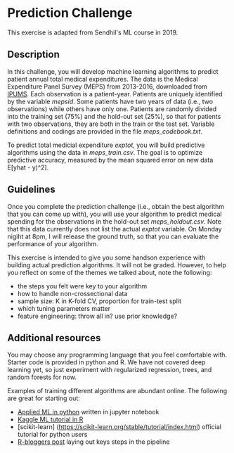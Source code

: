 # Prediction Challenge
This exercise is adapted from Sendhil's ML course in 2019.

## Description
In this challenge, you will develop machine learning algorithms to predict patient annual total medical expenditures. The data is the Medical Expenditure Panel Survey (MEPS) from 2013-2016, downloaded from [IPUMS](https://meps.ipums.org/meps/about_IPUMS_MEPS.shtml). Each observation is a patient-year. Patients are uniquely identified by the variable *mepsid*. Some patients have two years of data (i.e., two observations) while others have only one. Patients are randomly divided into the training set (75%) and the hold-out set (25%), so that for patients with two observations, they are both in the train or the test set. Variable definitions and codings are provided in the file *meps_codebook.txt*. 

To predict total medicial expenditure *exptot*, you will build predictive algorithms using the data in *meps_train.csv*. The goal is to optimize predictive accuracy, measured by the mean squared error on new data E[yhat - y)^2].


## Guidelines
Once you complete the prediction challenge (i.e., obtain the best algorithm that you can come up with), you will use your algorithm to predict medical spending for the observations in the hold-out set *meps_holdout.csv*. Note that this data currently does not list the actual *exptot* variable. On Monday nigiht at 8pm, I will release the ground truth, so that you can evaluate the performance of your algorithm.

This exercise is intended to give you some handson experience with building actual prediction algorithms. It will not be graded. However, to help you reflect on some of the themes we talked about, note the following:

- the steps you felt were key to your algorithm
- how to handle non-crossectional data
- sample size: K in K-fold CV, proportion for train-test split
- which tuning parameters matter
- feature engineering: throw all in? use prior knowledge?


## Additional resources
You may choose any programming language that you feel comfortable with. Starter code is provided in python and R. We have not covered deep learning yet, so just experiment with regularized regression, trees, and random forests for now.

Examples of training different algorithms are abundant online. The following are great for starting out:
- [Applied ML in python](https://github.com/tfolkman/byu_econ_applied_machine_learning/tree/master/lectures) written in jupyter notebook
- [Kaggle ML tutorial in R](https://www.kaggle.com/camnugent/introduction-to-machine-learning-in-r-tutorial)
- [scikit-learn] (https://scikit-learn.org/stable/tutorial/index.html) official tutorial for python users
- [R-bloggers post](https://www.r-bloggers.com/2022/02/beginners-guide-to-machine-learning-in-r-with-step-by-step-tutorial/) laying out keys steps in the pipeline

